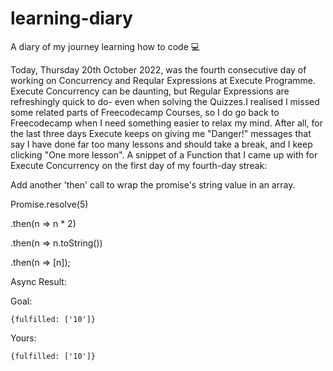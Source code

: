 # learning-diary
A diary of my journey learning how to code 💻

Today, Thursday 20th October 2022, was the fourth consecutive day of working on Concurrency and Reqular Expressions at Execute Programme.
Execute Concurrency can be daunting, but Regular Expressions are refreshingly quick to do- even when solving the Quizzes.I realised I missed some related parts of Freecodecamp Courses, so I do go back to Freecodecamp when I need something easier to relax my mind. After all, for the last three days Execute keeps on giving me "Danger!" messages that say I have done far too many lessons and should take a break, and I keep clicking "One more lesson".
A snippet of a Function that I came up with for Execute Concurrency on the first day of my fourth-day streak:

Add another 'then' call to wrap the promise's string value in an array.

Promise.resolve(5)

  .then(n => n * 2)

  .then(n => n.toString())

  .then(n => [n]);

Async Result:

Goal:

    {fulfilled: ['10']}

Yours:

    {fulfilled: ['10']}
